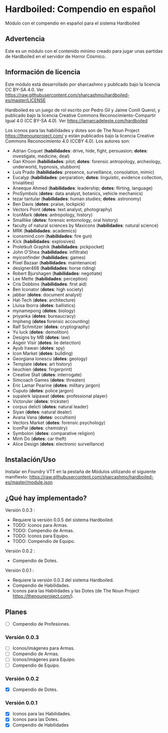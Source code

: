 # Hardboiled: Compendio en español

Módulo con el compendio en español para el sistema Hardboiled

## Advertencia

Este es un módulo con el contenido mínimo creado para jugar unas partidas de Hardboiled en el servidor de Horror Cósmico.

## Información de licencia

Este módulo está desarrollado por sharcashmo y publicado bajo la licencia CC BY-SA 4.0. Ver
<https://raw.githubusercontent.com/sharcashmo/hardboiled-es/master/LICENSE>

Hardboiled es un juego de rol escrito por Pedro Gil y Jaime Conill Querol, y publicado bajo la licencia
Creative Commons Reconocimiento-Compartir Igual 4.0 (CC BY-SA 4.0). Ver
<https://lamarcadeleste.com/hardboiled>

Los iconos para las habilidades y dotes son de The Noun Project <https://thenounproject.com/> y están
publicados bajo la licencia Creative Commons Reconocimiento 4.0 (CCBY 4.0). Los autores son:
* Adrian Coquet (**habilidades**: drive, hide, fight, persuasion; **dotes**: investigate, medicine, deal)
* Gan Khoon (**habilidades**: pilot; **dotes**: forensic antropology, archeology, underworld, hypnosis, stubborn)
* Luis Prado (**habilidades**: presence, surveillance, consolation, mimic)
* Eucalyp (**habilidades**: perparation; **dotes**: linguistic, evidence collection, trivialities)
* Aneeque Ahmed (**habilidades**: leadership; **dotes**: flirting, language)
* ProSymbols (**dotes**: data analyst, botanics, vehicle mechanics)
* tezar tantular (**habilidades**: human studies; **dotes**: astronomy)
* Ben Davis (**dotes**: praise, lockpick)
* Vectors Point (**dotes**: text analyst, photography)
* IconMark (**dotes**: antropology, history)
* Smalllike (**dotes**: forensic entomology, oral history)
* faculty of natural sciences by Maxicons (**habilidades**: natural science)
* MRK (**habilidades**: academics)
* iconsmind.com (**habilidades**: fire gun)
* Kick (**habilidades**: explosives)
* Proletkult Graphik (**habilidades**: pickpocket)
* John O'Shea (**habilidades**: infiltrate)
* myiconfinder (**habilidades**: games)
* Pixel Bazaar (**habilidades**: maintenance)
* designer468 (**habilidades**: horse riding)
* Robert Bjurshagen (**habilidades**: negotiate)
* Lee Mette (**habilidades**: perception)
* Cris Dobbins (**habilidades**: first aid)
* Ben Iconator (**dotes**: high society)
* jabbar (**dotes**: document analyst) 
* Hat-Tech (**dotes**: architecture)
* Lluisa Iborra (**dotes**: ballistics)
* mynamepong (**dotes**: biology)
* priyanka (**dotes**: bureaucracy)
* Impheng (**dotes** forensic accounting)
* Ralf Schmitzer (**dotes**: cryptography)
* Yu luck (**dotes**: demolition)
* Designs by MB (**dotes**: law)
* Ásgeir Vísir (**dotes**: lie detection)
* Ayub Irawan (**dotes**: spy)
* Icon Market (**dotes**: building)
* Georgiana Ionescu (**dotes**: geology)
* Template (**dotes**: art history)
* lieuchien (**dotes**: fingerprint)
* Creative Stall (**dotes**: interrogate)
* Simcoach Games (**dotes**: threaten)
* Eric Lamar Pearine (**dotes**: military jargon)
* Cuputo (**dotes**: police jargon)
* supalerk laipawat (**dotes**: professional player)
* Victoruler (**dotes**: trickster)
* corpus delicti (**dotes**: natural leader)
* Siyan (**dotes**: natural dealer)
* Avana Vana (**dotes**: occultism)
* Vectors Market (**dotes**: forensic psychology)
* IconPai (**dotes**: chemistry)
* Symbolon (**dotes**: comparative religion)
* Minh Do (**dotes**: car theft)
* Alice Design (**dotes**: electronic surveillance)

## Instalación/Uso

Instalar en Foundry VTT en la pestaña de Módulos utilizando el siguiente manifiesto:
<https://raw.githubusercontent.com/sharcashmo/hardboiled-es/master/module.json>  

## ¿Qué hay implementado?

Versión 0.0.3 :

* Requiere la versión 0.0.5 del sistema Hardboiled.
* TODO: Iconos para Armas.
* TODO: Compendio de Armas.
* TODO: Iconos para Equipo.
* TODO: Compendio de Equipo.

Versión 0.0.2 :

* Compendio de Dotes.

Versión 0.0.1 :

* Requiere la versión 0.0.3 del sistema Hardboiled.
* Compendio de Habilidades.
* Iconos para las Habilidades y las Dotes (de The Noun Project <https://thenounproject.com/>).

## Planes

* [ ] Compendio de Profesiones.

### Versión 0.0.3

* [ ] Iconos/imágenes para Armas.
* [ ] Compendio de Armas.
* [ ] Iconos/imágenes para Equipo.
* [ ] Compendio de Equipo.

### Versión 0.0.2

* [X] Compendio de Dotes.

### Versión 0.0.1

* [X] Iconos para las Habilidades.
* [X] Iconos para las Dotes.
* [X] Compendio de Habilidades